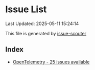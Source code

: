 # Issue List

Last Updated: 2025-05-11 15:24:14

This file is generated by [issue-scouter](https://github.com/ymtdzzz/issue-scouter)

## Index

- [OpenTelemetry - 25 issues available](./issues/OpenTelemetry.md)
